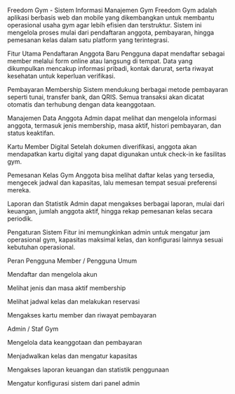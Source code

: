 Freedom Gym - Sistem Informasi Manajemen Gym
Freedom Gym adalah aplikasi berbasis web dan mobile yang dikembangkan untuk membantu operasional usaha gym agar lebih efisien dan terstruktur. Sistem ini mengelola proses mulai dari pendaftaran anggota, pembayaran, hingga pemesanan kelas dalam satu platform yang terintegrasi.

Fitur Utama
Pendaftaran Anggota Baru
Pengguna dapat mendaftar sebagai member melalui form online atau langsung di tempat. Data yang dikumpulkan mencakup informasi pribadi, kontak darurat, serta riwayat kesehatan untuk keperluan verifikasi.

Pembayaran Membership
Sistem mendukung berbagai metode pembayaran seperti tunai, transfer bank, dan QRIS. Semua transaksi akan dicatat otomatis dan terhubung dengan data keanggotaan.

Manajemen Data Anggota
Admin dapat melihat dan mengelola informasi anggota, termasuk jenis membership, masa aktif, histori pembayaran, dan status keaktifan.

Kartu Member Digital
Setelah dokumen diverifikasi, anggota akan mendapatkan kartu digital yang dapat digunakan untuk check-in ke fasilitas gym.

Pemesanan Kelas Gym
Anggota bisa melihat daftar kelas yang tersedia, mengecek jadwal dan kapasitas, lalu memesan tempat sesuai preferensi mereka.

Laporan dan Statistik
Admin dapat mengakses berbagai laporan, mulai dari keuangan, jumlah anggota aktif, hingga rekap pemesanan kelas secara periodik.

Pengaturan Sistem
Fitur ini memungkinkan admin untuk mengatur jam operasional gym, kapasitas maksimal kelas, dan konfigurasi lainnya sesuai kebutuhan operasional.

Peran Pengguna
Member / Pengguna Umum

Mendaftar dan mengelola akun

Melihat jenis dan masa aktif membership

Melihat jadwal kelas dan melakukan reservasi

Mengakses kartu member dan riwayat pembayaran

Admin / Staf Gym

Mengelola data keanggotaan dan pembayaran

Menjadwalkan kelas dan mengatur kapasitas

Mengakses laporan keuangan dan statistik penggunaan

Mengatur konfigurasi sistem dari panel admin
